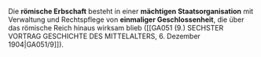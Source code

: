 
Die **römische Erbschaft** besteht in einer **mächtigen Staatsorganisation** mit Verwaltung und Rechtspflege von **einmaliger Geschlossenheit**, die über das römische Reich hinaus wirksam blieb ([[GA051 (9.) SECHSTER VORTRAG GESCHICHTE DES MITTELALTERS, 6. Dezember 1904|GA051/9]]).
